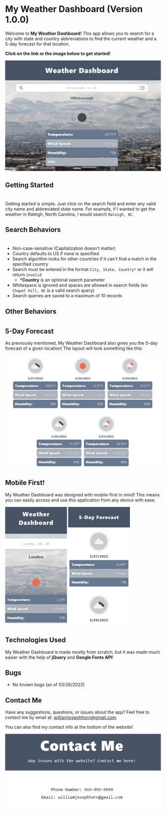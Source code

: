# My Weather Dashboard (Version 1.0.0)

Welcome to **My Weather Dashboard**! This app allows you to search for a city with state and country abbreviations to find the current weather and a 5-day forecast for that location.

**Click on the link or the image below to get started!**

<a href="https://william-horn.github.io/my-weather-dashboard/"><img src="./resources/assets/imgs/weather-dash-1.jpg"></a>

## **Getting Started**
#
Getting started is simple. Just click on the search field and enter any valid city name and abbreviated state name. For example, if I wanted to get the weather in Raleigh, North Carolina, I would search `Raleigh, NC`.

## **Search Behaviors**
#
* Non-case-sensitive (Capitalization doesn't matter)
* Country defaults to US if none is specified
* Search algorithm looks for other countries if it can't find a match in the specified country
* Search must be entered in the format `City, State, Country*` or it will return `invalid`
    - ***Country** is an optional search parameter
* Whitespace is ignored and spaces are allowed in search fields (ex: `Chapel Hill, NC` is a valid search query)
* Search queries are saved to a maximum of 10 records

## **Other Behaviors**
#

## 5-Day Forecast

As previously mentioned, My Weather Dashboard also gives you the 5-day forecast of a given location! The layout will look something like this:

<img src="./resources/assets/imgs/weather-dash-2.png">

## Mobile First!

My Weather Dashboard was designed with mobile-first in mind! This means you can easily access and use this application from any device with ease.

<img src="./resources/assets/imgs/weather-dash-3.png" width="200px" height="375px">
<img src="./resources/assets/imgs/weather-dash-4.png" width="200px" height="375px">

#

## **Technologies Used**

My Weather Dashboard is made mostly from scratch, but it was made much easier with the help of **jQuery** and **Google Fonts API**!

## **Bugs**

* No known bugs (as of 03/26/2022)

## **Contact Me**

Have any suggestions, questions, or issues about the app? Feel free to contact me by email at: williamjosephhorn@gmail.com. 

You can also find my contact info at the bottom of the website!

<img src="./resources/assets/imgs/weather-dash-5.png">
